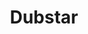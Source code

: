 ---
title: "Dubstar"
summary: "British synth pop/dream pop band formed in 1992 in Newcastle-upon-Tyne."
image: "dubstar.jpg"
apple_music_artist_url: "https://music.apple.com/gb/artist/dubstar/14706115"
---